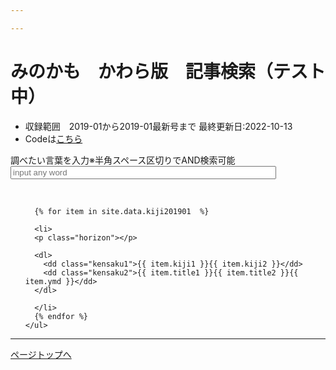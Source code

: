 ```yaml
---

---
```

<!DOCTYPE html>
<html lang="ja">
<head>
  <meta charset="UTF-8">
  <meta name="viewport" content="width=device-width, initial-scale=1, shrink-to-fit=no">
  <link href="https://cdn.jsdelivr.net/npm/bootstrap@5.0.0-beta1/dist/css/bootstrap.min.css" rel="stylesheet" integrity="sha384-giJF6kkoqNQ00vy+HMDP7azOuL0xtbfIcaT9wjKHr8RbDVddVHyTfAAsrekwKmP1" crossorigin="anonymous">
  <!-- ulのリスト先頭の「・」を非表示にする またリストを横に並べる -->
  <link media="all" href="css/4listjs.css" type="text/css" rel="stylesheet">
  <!-- pace を使ったローディングバーの表示 -->
  <link rel="stylesheet" href="https://cdnjs.cloudflare.com/ajax/libs/pace/1.2.4/themes/black/pace-theme-loading-bar.min.css" integrity="sha512-p/7j92gn7aB9tDnfPF70pYqrHofcWtimt2eA+yEe2+h74ur0vHO79yjrpF0s1K9d02R6gkpBmLdZwPaCiazPQA==" crossorigin="anonymous" referrerpolicy="no-referrer" />
  <script src="https://cdnjs.cloudflare.com/ajax/libs/pace/1.2.4/pace.min.js" integrity="sha512-2cbsQGdowNDPcKuoBd2bCcsJky87Mv0LEtD/nunJUgk6MOYTgVMGihS/xCEghNf04DPhNiJ4DZw5BxDd1uyOdw==" crossorigin="anonymous" referrerpolicy="no-referrer"></script>
  <title>みのかも　かわら版　記事検索（テスト中</title>
</head>
<body class="container">
  
  <h1 id="top">みのかも　かわら版　記事検索（テスト中）</h1>
  <ul>
    <li>収録範囲　2019-01から2019-01最新号まで 最終更新日:2022-10-13</li>
    <li>Codeは<a href="https://github.com/Matsunotakanori/kyodo_shiryo.github.io" target="_blank">こちら</a></li>
    </li>
  </ul>
  <!-- list.jsのブロック idはlist.jsの呼び出しに使う　HTML末尾のスクリプトで指定している -->

  
  <div id="listdata">
    <div class="form-group">
      <label for="keyword">調べたい言葉を入力<span class="alert">※半角スペース区切りでAND検索可能</span></label>
      <!-- classをsearchにし、list.jsの検索欄に -->
      <input id="keyword" class="search form-control form-control-lg" placeholder="input any word" size="50" />
      <span id="hits"></span>
      <!--
      <button class="sort" data-sort="kiji4">号数で並べ替え</button>
      -->
    </div>
    <!-- classをpaginationにし、list.jsのページネーションに -->
    <div class="form-group">
      <ul class="pagination list-inline"></ul>
    </div>
    <br>
    <!--
      記事リスト
         <ul>のclassをlist.js指定の"list"にすることで処理が働く
         classは任意設定
    -->
    <ul class="list list-unstyled">

      {% for item in site.data.kiji201901  %}

      <li>
      <p class="horizon"></p>

      <dl>
        <dd class="kensaku1">{{ item.kiji1 }}{{ item.kiji2 }}</dd>
        <dd class="kensaku2">{{ item.title1 }}{{ item.title2 }}{{ item.ymd }}</dd>     
      </dl>
    
      </li>
      {% endfor %}
    </ul>
  </div>
  <hr>
  <footer>
    <a href="#top">ページトップへ</a>
  </footer>
<!-- list.js スクリプトの記述 -->
<script src="https://code.jquery.com/jquery-3.6.0.min.js" integrity="sha256-/xUj+3OJU5yExlq6GSYGSHk7tPXikynS7ogEvDej/m4=" crossorigin="anonymous"></script>
<script src="//cdnjs.cloudflare.com/ajax/libs/list.js/2.3.1/list.min.js"></script>
<script>
  // List.jsの動作パラメータ設定
  var options = {
    // 対象とするclass を指定
    // valueNames: ['kiji1', 'kensaku2', ],
    valueNames: ['kensaku1', ],
    // ページネーション指定 pageはページごとの表示件数
    page: 20,
    pagination: {
      paginationClass: 'pagination',
      innerWindow: 4,
      outerWindow: 1,
    }
  };
  // list.jsの対象とする<div>のidを指定
  var listObj = new List('listdata', options);
  // iOS対応のため、inputイベントで動作させる。併せてヒット件数を表示させる。
  $('#keyword').on('input', function() {
    var searchString = $(this).val();
    listObj.search(searchString);
    $('#hits').html(listObj.matchingItems.length + "件ヒットしました");
  });
</script>
<script src="https://cdn.jsdelivr.net/npm/bootstrap@5.0.0-beta1/dist/js/bootstrap.min.js" integrity="sha384-pQQkAEnwaBkjpqZ8RU1fF1AKtTcHJwFl3pblpTlHXybJjHpMYo79HY3hIi4NKxyj" crossorigin="anonymous"></script>
</body>
</html>
